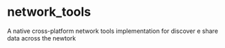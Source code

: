 # network_tools
A native cross-platform network tools implementation for discover e share data across the newtork
